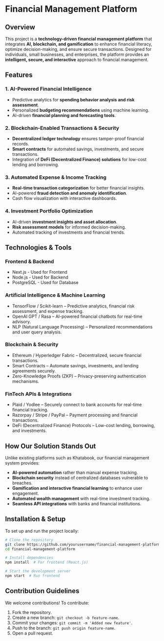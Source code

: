# Financial Management Platform

## Overview
This project is a **technology-driven financial management platform** that integrates **AI, blockchain, and gamification** to enhance financial literacy, optimize decision-making, and ensure secure transactions. Designed for individuals, small businesses, and enterprises, the platform provides an **intelligent, secure, and interactive** approach to financial management.

## Features
### **1. AI-Powered Financial Intelligence**
- Predictive analytics for **spending behavior analysis and risk assessment**.
- Personalized **budgeting recommendations** using machine learning.
- AI-driven **financial planning and forecasting tools**.

### **2. Blockchain-Enabled Transactions & Security**
- **Decentralized ledger technology** ensures tamper-proof financial records.
- **Smart contracts** for automated savings, investments, and secure transactions.
- Integration of **DeFi (Decentralized Finance) solutions** for low-cost lending and borrowing.

### **3. Automated Expense & Income Tracking**
- **Real-time transaction categorization** for better financial insights.
- AI-powered **fraud detection and anomaly identification**.
- Cash flow visualization with interactive dashboards.

### **4. Investment Portfolio Optimization**
- AI-driven **investment insights and asset allocation**.
- **Risk assessment models** for informed decision-making.
- Automated tracking of investments and financial trends.

## Technologies & Tools
### **Frontend & Backend**
- Next.js - Used for Frontend
- Node.js - Used for Backend
- PostgreSQL - Used for Database
### **Artificial Intelligence & Machine Learning**
- TensorFlow / Scikit-learn – Predictive analytics, financial risk assessment, and expense tracking.
- OpenAI GPT / Rasa – AI-powered financial chatbots for real-time advisory.
- NLP (Natural Language Processing) – Personalized recommendations and user query analysis.

### **Blockchain & Security**
- Ethereum / Hyperledger Fabric – Decentralized, secure financial transactions.
- Smart Contracts – Automate savings, investments, and lending agreements securely.
- Zero-Knowledge Proofs (ZKP) – Privacy-preserving authentication mechanisms.

### **FinTech APIs & Integrations**
- Plaid / Yodlee – Securely connect to bank accounts for real-time financial tracking.
- Razorpay / Stripe / PayPal – Payment processing and financial transactions.
- DeFi (Decentralized Finance) Protocols – Low-cost lending, borrowing, and investments.

## How Our Solution Stands Out
Unlike existing platforms such as Khatabook, our financial management system provides:
- **AI-powered automation** rather than manual expense tracking.
- **Blockchain security** instead of centralized databases vulnerable to breaches.
- **Gamification and interactive financial learning** to enhance user engagement.
- **Automated wealth management** with real-time investment tracking.
- **Seamless API integrations** with banks and financial institutions.

## Installation & Setup
To set up and run the project locally:
```bash
# Clone the repository
git clone https://github.com/yourusername/financial-management-platform.git
cd financial-management-platform

# Install dependencies
npm install  # For frontend (React.js)

# Start the development server
npm start  # Run frontend

```

## Contribution Guidelines
We welcome contributions! To contribute:
1. Fork the repository.
2. Create a new branch: `git checkout -b feature-name`.
3. Commit your changes: `git commit -m 'Added new feature'`.
4. Push to the branch: `git push origin feature-name`.
5. Open a pull request.

